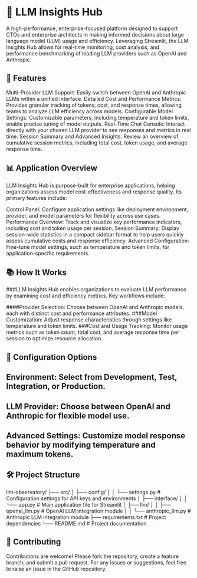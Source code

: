 # 🧠 LLM Insights Hub
A high-performance, enterprise-focused platform designed to support CTOs and enterprise architects in making informed decisions about large language model (LLM) usage and efficiency. Leveraging Streamlit, the LLM Insights Hub allows for real-time monitoring, cost analysis, and performance benchmarking of leading LLM providers such as OpenAI and Anthropic.

## 🌟 Features
Multi-Provider LLM Support: Easily switch between OpenAI and Anthropic LLMs within a unified interface.
Detailed Cost and Performance Metrics: Provides granular tracking of tokens, cost, and response times, allowing teams to analyze LLM efficiency across models.
Configurable Model Settings: Customizable parameters, including temperature and token limits, enable precise tuning of model outputs.
Real-Time Chat Console: Interact directly with your chosen LLM provider to see responses and metrics in real time.
Session Summary and Advanced Insights: Review an overview of cumulative session metrics, including total cost, token usage, and average response time.

## 📊 Application Overview
LLM Insights Hub is purpose-built for enterprise applications, helping organizations assess model cost-effectiveness and response quality. Its primary features include:

Control Panel: Configure application settings like deployment environment, provider, and model parameters for flexibility across use cases.
Performance Overview: Track and visualize key performance indicators, including cost and token usage per session.
Session Summary: Display session-wide statistics in a compact sidebar format to help users quickly assess cumulative costs and response efficiency.
Advanced Configuration: Fine-tune model settings, such as temperature and token limits, for application-specific requirements.

## 📚 How It Works

###LLM Insights Hub enables organizations to evaluate LLM performance by examining cost and efficiency metrics. Key workflows include:

####Provider Selection: Choose between OpenAI and Anthropic models, each with distinct cost and performance attributes.
###Model Customization: Adjust response characteristics through settings like temperature and token limits.
###Cost and Usage Tracking: Monitor usage metrics such as token count, total cost, and average response time per session to optimize resource allocation.
## 🔧 Configuration Options

## Environment: Select from Development, Test, Integration, or Production.
## LLM Provider: Choose between OpenAI and Anthropic for flexible model use.
## Advanced Settings: Customize model response behavior by modifying temperature and maximum tokens.

## 🛠️ Project Structure


llm-observatory/
├── src/
│   ├── config/
│   │   └── settings.py         # Configuration settings for API keys and environments
│   ├── interface/
│   │   └── app.py              # Main application file for Streamlit
│   ├── llm/
│   │   ├── openai_llm.py       # OpenAI LLM integration module
│   │   └── anthropic_llm.py    # Anthropic LLM integration module
├── requirements.txt            # Project dependencies
└── README.md                   # Project documentation

## 🤝 Contributing
Contributions are welcome! Please fork the repository, create a feature branch, and submit a pull request. For any issues or suggestions, feel free to raise an issue in the GitHub repository.

